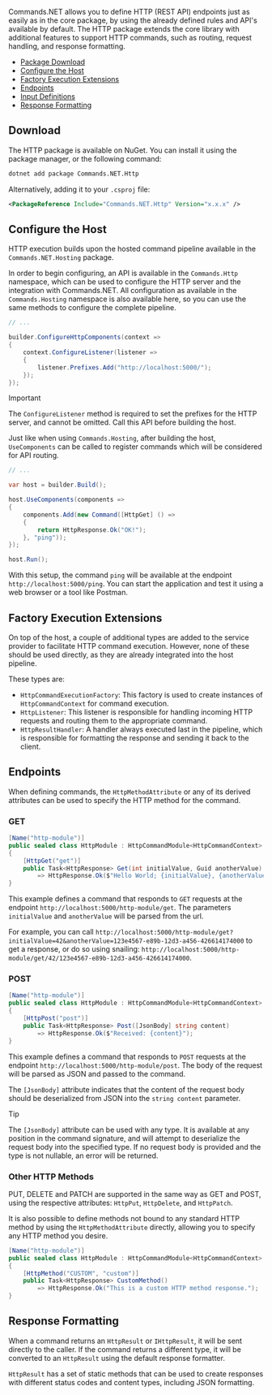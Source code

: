 Commands.NET allows you to define HTTP (REST API) endpoints just as easily as in the core package, by using the already defined rules and API's available by default.
The HTTP package extends the core library with additional features to support HTTP commands, such as routing, request handling, and response formatting.

- [Package Download](#download)
- [Configure the Host](#configure-the-host)
- [Factory Execution Extensions](#factory-execution-extensions)
- [Endpoints](#endpoints)
- [Input Definitions](#input-definitions)
- [Response Formatting](#response-formatting)

## Download

The HTTP package is available on NuGet. You can install it using the package manager, or the following command:

```bash
dotnet add package Commands.NET.Http
```

Alternatively, adding it to your `.csproj` file:

```xml
<PackageReference Include="Commands.NET.Http" Version="x.x.x" />
```

## Configure the Host

HTTP execution builds upon the hosted command pipeline available in the `Commands.NET.Hosting` package.

In order to begin configuring, an API is available in the `Commands.Http` namespace, which can be used to configure the HTTP server and the integration with Commands.NET.
All configuration as available in the `Commands.Hosting` namespace is also available here, so you can use the same methods to configure the complete pipeline.

```cs
// ...

builder.ConfigureHttpComponents(context =>
{
    context.ConfigureListener(listener =>
    {
        listener.Prefixes.Add("http://localhost:5000/");
    });
});
```

> [!IMPORTANT]
> The `ConfigureListener` method is required to set the prefixes for the HTTP server, and cannot be omitted. 
> Call this API before building the host.

Just like when using `Commands.Hosting`, after building the host, `UseComponents` can be called to register commands which will be considered for API routing.

```cs
// ...

var host = builder.Build();

host.UseComponents(components => 
{
    components.Add(new Command([HttpGet] () =>
    {
        return HttpResponse.Ok("OK!");
    }, "ping"));
});

host.Run();
```

With this setup, the command `ping` will be available at the endpoint `http://localhost:5000/ping`. You can start the application and test it using a web browser or a tool like Postman.

## Factory Execution Extensions

On top of the host, a couple of additional types are added to the service provider to facilitate HTTP command execution. However, none of these should be used directly, as they are already integrated into the host pipeline.

These types are:

- `HttpCommandExecutionFactory`: This factory is used to create instances of `HttpCommandContext` for command execution.
- `HttpListener`: This listener is responsible for handling incoming HTTP requests and routing them to the appropriate command.
- `HttpResultHandler`: A handler always executed last in the pipeline, which is responsible for formatting the response and sending it back to the client.

## Endpoints

When defining commands, the `HttpMethodAttribute` or any of its derived attributes can be used to specify the HTTP method for the command.

### GET

```cs
[Name("http-module")]
public sealed class HttpModule : HttpCommandModule<HttpCommandContext>
{
    [HttpGet("get")]
    public Task<HttpResponse> Get(int initialValue, Guid anotherValue)
        => HttpResponse.Ok($"Hello World; {initialValue}, {anotherValue}");
}
```

This example defines a command that responds to `GET` requests at the endpoint `http://localhost:5000/http-module/get`. The parameters `initialValue` and `anotherValue` will be parsed from the url.

For example, you can call `http://localhost:5000/http-module/get?initialValue=42&anotherValue=123e4567-e89b-12d3-a456-426614174000` to get a response, 
or do so using snailing: `http://localhost:5000/http-module/get/42/123e4567-e89b-12d3-a456-426614174000`.

### POST

```cs
[Name("http-module")]
public sealed class HttpModule : HttpCommandModule<HttpCommandContext>
{
    [HttpPost("post")]
    public Task<HttpResponse> Post([JsonBody] string content)
        => HttpResponse.Ok($"Received: {content}");
}
```

This example defines a command that responds to `POST` requests at the endpoint `http://localhost:5000/http-module/post`. The body of the request will be parsed as JSON and passed to the command.

The `[JsonBody]` attribute indicates that the content of the request body should be deserialized from JSON into the `string content` parameter.

> [!TIP]
> The `[JsonBody]` attribute can be used with any type. It is available at any position in the command signature, and will attempt to deserialize the request body into the specified type. 
> If no request body is provided and the type is not nullable, an error will be returned.

### Other HTTP Methods

PUT, DELETE and PATCH are supported in the same way as GET and POST, using the respective attributes: `HttpPut`, `HttpDelete`, and `HttpPatch`.

It is also possible to define methods not bound to any standard HTTP method by using the `HttpMethodAttribute` directly, allowing you to specify any HTTP method you desire.

```cs
[Name("http-module")]
public sealed class HttpModule : HttpCommandModule<HttpCommandContext>
{
    [HttpMethod("CUSTOM", "custom")]
    public Task<HttpResponse> CustomMethod()
        => HttpResponse.Ok("This is a custom HTTP method response.");
}
```

## Response Formatting

When a command returns an `HttpResult` or `IHttpResult`, it will be sent directly to the caller. 
If the command returns a different type, it will be converted to an `HttpResult` using the default response formatter.

`HttpResult` has a set of static methods that can be used to create responses with different status codes and content types, including JSON formatting.
